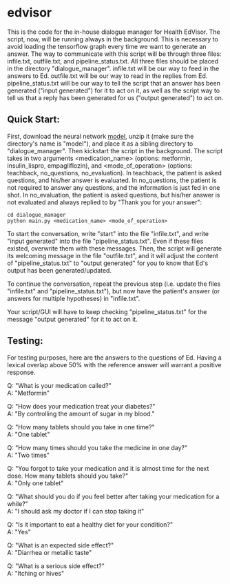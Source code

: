 # edvisor

This is the code for the in-house dialogue manager for Health EdVisor. The script, now, will be running always in the background. This is necessary to avoid loading the tensorflow graph every time we want to generate an answer. The way to communicate with this script will be through three files: infile.txt, outfile.txt, and pipeline_status.txt. All three files should be placed in the directory "dialogue_manager". infile.txt will be our way to feed in the answers to Ed. outfile.txt will be our way to read in the replies from Ed. pipeline_status.txt will be our way to tell the script that an answer has been generated ("input generated") for it to act on it, as well as the script way to tell us that a reply has been generated for us ("output generated") to act on.

## Quick Start:

First, download the neural network [model](https://uofi.box.com/s/oiduby74s6ej8sb99mzpja9319okjhwy), unzip it (make sure the directory's name is "model"), and place it as a sibling directory to "dialogue_manager". Then kickstart the script in the background. The script takes in two arguments <medication_name> (options: metformin, insulin_lispro, empagliflozin), and <mode_of_operation> (options: teachback, no_questions, no_evaluation). In teachback, the patient is asked questions, and his/her answer is evaluated. In no_questions, the patient is not required to answer any questions, and the information is just fed in one shot. In no_evaluation, the patient is asked questions, but his/her answer is not evaluated and always replied to by "Thank you for your answer":

```
cd dialogue_manager
python main.py <medication_name> <mode_of_operation>
```

To start the conversation, write "start" into the file "infile.txt", and write "input generated" into the file "pipeline_status.txt". Even if these files existed, overwrite them with these messages. Then, the script will generate its welcoming message in the file "outfile.txt", and it will adjust the content of "pipeline_status.txt" to "output generated" for you to know that Ed's output has been generated/updated.

To continue the conversation, repeat the previous step (i.e. update the files "infile.txt" and "pipeline_status.txt"), but now have the patient's answer (or answers for multiple hypotheses) in "infile.txt".

Your script/GUI will have to keep checking "pipeline_status.txt" for the message "output generated" for it to act on it.

## Testing:

For testing purposes, here are the answers to the questions of Ed. Having a lexical overlap above 50% with the reference answer will warrant a positive response.

Q: "What is your medication called?"<br/>
A: "Metformin"

Q: "How does your medication treat your diabetes?"<br/>
A: "By controlling the amount of sugar in my blood."

Q: "How many tablets should you take in one time?"<br/>
A: "One tablet"

Q: "How many times should you take the medicine in one day?"<br/>
A: "Two times"

Q: "You forgot to take your medication and it is almost time for the next dose. How many tablets should you take?"<br/>
A: "Only one tablet"

Q: "What should you do if you feel better after taking your medication for a while?"<br/>
A: "I should ask my doctor if I can stop taking it"
    
Q: "Is it important to eat a healthy diet for your condition?"<br/>
A: "Yes"

Q: "What is an expected side effect?"<br/>
A: "Diarrhea or metallic taste"

Q: "What is a serious side effect?"<br/>
A: "Itching or hives"

